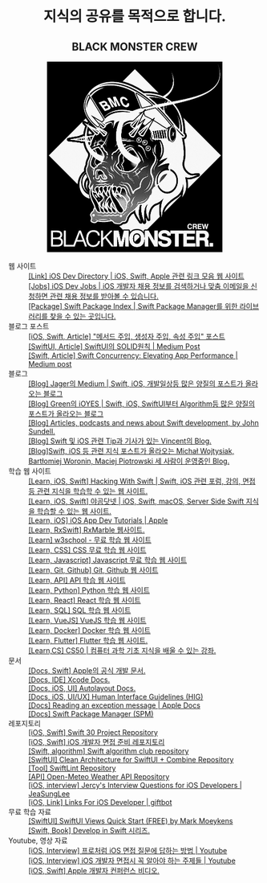 <h1 p align="center">
    지식의 공유를 목적으로 합니다.
</h1 p>
<h2 p align="center">
    BLACK MONSTER CREW
</h2 p>

<p align="center">
    <img src="https://github.com/devKobe24/images/blob/main/BMC.jpg?raw=true" width=350>    
</p>

<p>
    <dl>
    <dt>웹 사이트</dt>
    <dd>
        <a href="https://iosdevdirectory.com/" target="_blank" title="iosdevdirectory">[Link] iOS Dev Directory | iOS, Swift, Apple 관련 링크 모음 웹 사이트</a><br>
        <a href="https://iosdevjobs.com/" target="_blank" title="iosdevjobs">[Jobs] iOS Dev Jobs | iOS 개발자 채용 정보를 검색하거나 맞춤 이메일을 신청하면 관련 채용 정보를 받아볼 수 있습니다.</a><br>
        <a href="https://swiftpackageindex.com/" target="_blank" title="swiftpackageindex">[Package] Swift Package Index | Swift Package Manager를 위한 라이브러리를 찾을 수 있는 곳입니다.</a><br>
    </dd>
    <dt>블로그 포스트</dt>
    <dd>
    <a href="https://medium.com/@techmsy/method-injection-constructor-injection-and-property-injection-in-swift-b719641cd04f" target="_blank" title="미디움 포스트">[iOS, Swift, Article] "메서드 주입, 생성자 주입, 속성 주입" 포스트</a>
    </dd>
    <dd>
    <a href="https://medium.com/@epdsant/princ%C3%ADpios-solid-no-swiftui-432a9e3c49c7" target="_blank" title="SwiftUI SOLID">[SwiftUI, Article] SwiftUI의 SOLID원칙 | Medium Post</a>
    </dd>
    <dd>
    <a href="https://elamir.medium.com/swift-concurrency-elevating-app-performance-ded830db5be4" target="_blank" title="swift concurrency">[Swift, Article] Swift Concurrency: Elevating App Performance | Medium post</a>
    </dd>
    <dt>블로그</dt>
    <dd>
    <a href="https://medium.com/@Jager-yoo" target="_blank" title="jager">[Blog] Jager의 Medium | Swift, iOS, 개발일상등 많은 양질의 포스트가 올라오는 블로그</a>  
    </dd>    
    <dd>
    <a href="https://green1229.tistory.com/" target="_blank" title="green">[Blog] Green의 iOYES | Swift, iOS, SwiftUI부터 Algorithm등 많은 양질의 포스트가 올라오는 블로그</a>  
    </dd>
    <dd>
    <a href="https://www.swiftbysundell.com/" target="_blank" title="swiftbysundell">[Blog] Articles, podcasts and news about Swift development, by John Sundell.</a>
    </dd>
    <dd>
    <a href="https://www.swiftwithvincent.com/" target="_blank" title="swift with vincent">[Blog] Swift 및 iOS 관련 Tip과 기사가 있는 Vincent의 Blog.</a>
    </dd>
    <dd>
    <a href="https://swifting.io/" target="_blank" title="Swifting blog">[Blog]Swift, iOS 등 관련 지식 포스트가 올라오는 Michał Wojtysiak, Bartłomiej Woronin, Maciej Piotrowski 세 사람이 운영중인 Blog.</a>
    </dd>
    <dt>학습 웹 사이트</dt>
    <dd>
        <a href="https://www.hackingwithswift.com/" target="_blank" title="Hacking with swift">[Learn, iOS, Swift] Hacking With Swift | Swift, iOS 관련 포럼, 강의, 면접등 관련 지식을 학습학 수 있는 웹 사이트.</a>
    </dd>
    <dd>
    <a href="https://yagom.net/" target="_blank" title="야곰닷넷">[Learn, iOS, Swift] 야곰닷넷 | iOS, Swift, macOS, Server Side Swift 지식을 학습할 수 있는 웹 사이트.</a> 
    </dd>
    <dd>
    <a href="https://developer.apple.com/tutorials/app-dev-training/" target="_blank" title="iOS App Dev Tutorials | Apple">[Learn, iOS] iOS App Dev Tutorials | Apple</a>
    </dd>
    <dd>
    <a href="https://rxmarbles.com/" target="_blank" title="">[Learn, RxSwift] RxMarble 웹사이트.</a>
    </dd>
    <dd>
    <a href="https://www.w3schools.com" target="_blank" title="HTML 학습">[Learn] w3school - 무료 학습 웹 사이트</a>
    </dd>
    <dd>
    <a href="https://web.dev/learn/css" target="_blank" title="css 학습">[Learn, CSS] CSS 무료 학습 웹 사이트</a>
    </dd>
    <dd>
    <a href="https://javascript.info" target="_blank" title="JS 학습">[Learn, Javascript] Javascript 무료 학습 웹 사이트</a>
    </dd>
    <dd>
    <a href="https://git-scm.com" target="_blank" title="git,github 학습">[Learn, Git, Github] Git, Github 웹 사이트</a>
    </dd>
    <dd>
    <a href="https://rapidapi.com/learn" target="_blank" title="API">[Learn, API] API 학습 웹 사이트</a>
    </dd>
    <dd>
    <a href="https://learnpython.org" target="_blank" title="python">[Learn, Python] Python 학습 웹 사이트</a>
    </dd>
    <dd>
    <a href="https://react-tutorial.app" target="_blank" title="react">[Learn, React] React 학습 웹 사이트</a>
    </dd>
    <dd>
    <a href="https://SQLbolt.com" target="_blank" title="SQL">[Learn, SQL] SQL 학습 웹 사이트</a>
    </dd>
    <dd>
    <a href="https://learnvue.co" target="_blank" title="VueJS">[Learn, VueJS] VueJS 학습 웹 사이트</a><br>
    </dd>
    <dd>
    <a href="https://docker-curriculum.com" target="_blank" title="docker">[Learn, Docker] Docker 학습 웹 사이트</a>
    </dd>
    <dd>
    <a href="https://flutter.dev/learn" target="_blank" title="flutter">[Learn, Flutter] Flutter 학습 웹 사이트.</a>
    </dd>
    <dd>
    <a href="https://www.edwith.org/cs50" target="_blank" title="CS50">[Learn,CS] CS50 | 컴퓨터 과학 기초 지식을 배울 수 있는 강좌.</a>
    </dd>
    <dt>문서</dt>
    <dd>
    <a href="https://developer.apple.com/documentation/" target="_blank" title="apple doc">[Docs, Swift] Apple의 공식 개발 문서.</a>
    </dd>
    <dd>
    <a href="https://developer.apple.com/documentation/xcode/" target="_blank" title="xcode">[Docs, IDE] Xcode Docs.</a>
    </dd>
    <dd>
    <a href="https://developer.apple.com/library/archive/documentation/UserExperience/Conceptual/AutolayoutPG/index.html" target="_blank" title="autolayout">[Docs, iOS, UI] Autolayout Docs.</a>
    </dd>
    <dd>
    <a href="https://developer.apple.com/design/human-interface-guidelines/" target="_blank" title="">[Docs, iOS, UI/UX] Human Interface Guidelines (HIG)</a>
    </dd>
    <dd>
    <a href="https://developer.apple.com/documentation/xcode/reading-an-exception-message/" target="_blank" title="apple docs">[Docs] Reading an exception message | Apple Docs</a>
    </dd>
    <dd>
    <a href="https://developer.apple.com/documentation/xcode/swift-packages" target="_blank" title="SPM">[Docs] Swift Package Manager (SPM)</a>
    </dd>
    <dt>레포지토리</dt>
    <dd>
    <a href="https://github.com/soapyigu/Swift-30-Projects" target="_blank" title="깃헙 레포지토리">[iOS, Swift] Swift 30 Project Repository</a>
    </dd>
    <dd>
    <a href="https://github.com/mirasaujan/iOS-interview-prep?tab=readme-ov-file" target="_blank" title="깃헙 레포">[iOS, Swift] iOS 개발자 면접 준비 레포지토리</a>
    </dd>
    <dd>
    <a href="https://github.com/kodecocodes/swift-algorithm-club" target="_blank" title="algorithm">[Swift, algorithm] Swift algorithm club repository</a>
    </dd>
    <dd>
     <a href="https://github.com/nalexn/clean-architecture-swiftui" target="_blank" title="SwiftUI clean archiecture">[SwiftUI] Clean Architecture for SwiftUI + Combine Repository</a>
    </dd>
    <dd>
    <a href="https://github.com/realm/SwiftLint" target="_blank" title="SwiftLint">[Tool] SwiftLint Repository</a>
    </dd>
    <dd>
    <a href="https://github.com/open-meteo/open-meteo" target="_blank" title="Open weather api">[API] Open-Meteo Weather API Repository</a>
    </dd>
    <dd>
    <a href="https://github.com/JeaSungLEE/iOSInterviewquestions" target="_blank" title="jercy">[iOS, interview] Jercy's Interview Questions for iOS Developers | JeaSungLee</a>
    </dd>
    <dd>
    <a href="https://github.com/giftbott/iOSDevLinks" target="_blank" title="giftbot">[iOS, Link] Links For iOS Developer | giftbot</a>
    </dd>
    <dt>무료 학습 자료</dt>
    <dd>
    <a href="https://www.bigmountainstudio.com/free-swiftui-book" target="_blank" title="SwiftUI 무료 학습 자료">[SwiftUI] SwiftUI Views Quick Start (FREE) by Mark Moeykens</a>
    </dd>
    <dd>
    <a href="https://books.apple.com/kr/book-series/develop-in-swift/id1483863177" target="_blank" title="Develop in Swift 시리즈">[Swift, Book] Develop in Swift 시리즈.</a>
    </dd>
    <dt>Youtube, 영상 자료</dt>
    <dd>
    <a href="https://youtu.be/HiXPGdtUW8U?si=Nls8rURIZBnEN1Kp" target="_blank" title="">[iOS, Interview] 프로처럼 iOS 면접 질문에 답하는 방법 | Youtube</a>
    </dd>
    <dd>
    <a href="https://youtu.be/XTAziR-tY-A?si=I_7Uzal0EnVTslgw" target="_blank" title="interview">[iOS, Interview] iOS 개발자 면접시 꼭 알아야 하는 주제들 | Youtube</a>
    </dd>
    <dd>
    <a href="https://developer.apple.com/videos/all-videos/" target="_blank" title="wwdc">[iOS, Swift] Apple 개발자 컨퍼런스 비디오.</a>
    </dd>
    </dl>
</p>
